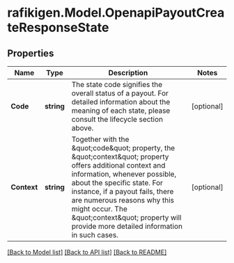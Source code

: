# rafikigen.Model.OpenapiPayoutCreateResponseState

## Properties

Name | Type | Description | Notes
------------ | ------------- | ------------- | -------------
**Code** | **string** | The state code signifies the overall status of a payout. For detailed information about the meaning of each state, please consult the lifecycle section above. | [optional] 
**Context** | **string** | Together with the \&quot;code\&quot; property, the \&quot;context\&quot; property offers additional context and information, whenever possible, about the specific state. For instance, if a payout fails, there are numerous reasons why this might occur. The \&quot;context\&quot; property will provide more detailed information in such cases. | [optional] 

[[Back to Model list]](../README.md#documentation-for-models) [[Back to API list]](../README.md#documentation-for-api-endpoints) [[Back to README]](../README.md)

